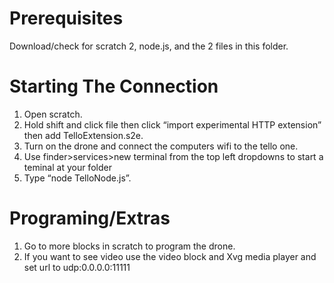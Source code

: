 # Prerequisites
Download/check for scratch 2, node.js, and the 2 files in this folder. 
# Starting The Connection
1. Open scratch.
2. Hold shift and click file then click “import experimental HTTP extension” then add TelloExtension.s2e.
3. Turn on the drone and connect the computers wifi to the tello one.
4. Use finder>services>new terminal from the top left dropdowns to start a teminal at your folder
5. Type “node TelloNode.js”.
# Programing/Extras
1. Go to more blocks in scratch to program the drone.
2. If you want to see video use the video block and  Xvg media player and set url to udp:0.0.0.0:11111
